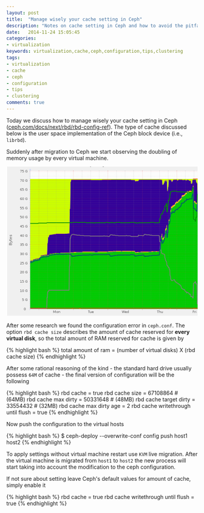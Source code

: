 ```yaml
---
layout: post
title:  "Manage wisely your cache setting in Ceph"
description: "Notes on cache setting in Ceph and how to avoid the pitfalls"
date:   2014-11-24 15:05:45
categories:
- virtualization
keywords: virtualization,cache,ceph,configuration,tips,clustering
tags: 
- virtualization
- cache
- ceph
- configuration
- tips
- clustering
comments: true
---
```


Today we discuss how to manage wisely your cache setting in Ceph ([ceph.com/docs/next/rbd/rbd-config-ref](http://ceph.com/docs/next/rbd/rbd-config-ref/)). The type of cache discussed below is the user space implementation of the Ceph block device (i.e., `librbd`).

Suddenly after migration to Ceph we start observing the doubling of memory usage by every virtual machine.


![Ceph memory consumption is doubling](/public/manage-wisely-cache-setting-ceph-1.png)

After some research we found the configuration error in `ceph.conf`. The option `rbd cache size` describes the amount of cache reserved for **every virtual disk**, so the total amount of RAM reserved for cache is given by


{% highlight bash %}
total amount of ram = (number of virtual disks)  X  (rbd cache size)
{% endhighlight %}

After some rational reasoning of the kind - the standard hard drive usually possess `64M` of cache - the final version of configuration will be the following

{% highlight bash %}
rbd cache = true
rbd cache size = 67108864 # (64MB)
rbd cache max dirty = 50331648 # (48MB)
rbd cache target dirty = 33554432 # (32MB)
rbd cache max dirty age = 2
rbd cache writethrough until flush = true
{% endhighlight %}


Now push the configuration to the virtual hosts

{% highlight bash %}
$ ceph-deploy --overwrite-conf config push host1 host2
{% endhighlight %}

To apply settings without virtual machine restart use `KVM` live migration. After the virtual machine is migrated from `host1` to `host2` the new process will start taking into account the modification to the ceph configuration.

If not sure about setting leave Ceph's default values for amount of cache, simply enable it

{% highlight bash %}
rbd cache = true
rbd cache writethrough until flush = true
{% endhighlight %}
